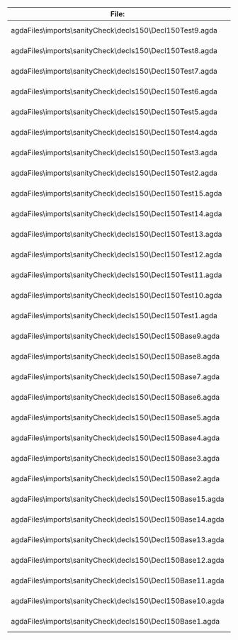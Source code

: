 File:|Agda
---|---
agdaFiles\imports\sanityCheck\decls150\Decl150Test9.agda|121 KB
agdaFiles\imports\sanityCheck\decls150\Decl150Test8.agda|119 KB
agdaFiles\imports\sanityCheck\decls150\Decl150Test7.agda|122 KB
agdaFiles\imports\sanityCheck\decls150\Decl150Test6.agda|117 KB
agdaFiles\imports\sanityCheck\decls150\Decl150Test5.agda|118 KB
agdaFiles\imports\sanityCheck\decls150\Decl150Test4.agda|116 KB
agdaFiles\imports\sanityCheck\decls150\Decl150Test3.agda|126 KB
agdaFiles\imports\sanityCheck\decls150\Decl150Test2.agda|123 KB
agdaFiles\imports\sanityCheck\decls150\Decl150Test15.agda|114 KB
agdaFiles\imports\sanityCheck\decls150\Decl150Test14.agda|117 KB
agdaFiles\imports\sanityCheck\decls150\Decl150Test13.agda|118 KB
agdaFiles\imports\sanityCheck\decls150\Decl150Test12.agda|118 KB
agdaFiles\imports\sanityCheck\decls150\Decl150Test11.agda|117 KB
agdaFiles\imports\sanityCheck\decls150\Decl150Test10.agda|118 KB
agdaFiles\imports\sanityCheck\decls150\Decl150Test1.agda|122 KB
agdaFiles\imports\sanityCheck\decls150\Decl150Base9.agda|266 KB
agdaFiles\imports\sanityCheck\decls150\Decl150Base8.agda|268 KB
agdaFiles\imports\sanityCheck\decls150\Decl150Base7.agda|269 KB
agdaFiles\imports\sanityCheck\decls150\Decl150Base6.agda|273 KB
agdaFiles\imports\sanityCheck\decls150\Decl150Base5.agda|274 KB
agdaFiles\imports\sanityCheck\decls150\Decl150Base4.agda|282 KB
agdaFiles\imports\sanityCheck\decls150\Decl150Base3.agda|272 KB
agdaFiles\imports\sanityCheck\decls150\Decl150Base2.agda|265 KB
agdaFiles\imports\sanityCheck\decls150\Decl150Base15.agda|272 KB
agdaFiles\imports\sanityCheck\decls150\Decl150Base14.agda|266 KB
agdaFiles\imports\sanityCheck\decls150\Decl150Base13.agda|269 KB
agdaFiles\imports\sanityCheck\decls150\Decl150Base12.agda|269 KB
agdaFiles\imports\sanityCheck\decls150\Decl150Base11.agda|276 KB
agdaFiles\imports\sanityCheck\decls150\Decl150Base10.agda|265 KB
agdaFiles\imports\sanityCheck\decls150\Decl150Base1.agda|269 KB
